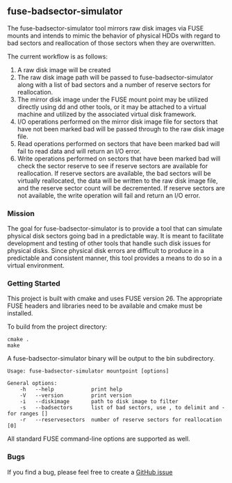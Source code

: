 ## fuse-badsector-simulator

The fuse-badsector-simulator tool mirrors raw disk images via FUSE mounts and
intends to mimic the behavior of physical HDDs with regard to bad sectors and
reallocation of those sectors when they are overwritten.

The current workflow is as follows:

1. A raw disk image will be created
2. The raw disk image path will be passed to fuse-badsector-simulator along with
   a list of bad sectors and a number of reserve sectors for reallocation.
3. The mirror disk image under the FUSE mount point may be utilized directly
   using dd and other tools, or it may be attached to a virtual machine and
   utilized by the associated virtual disk framework.
4. I/O operations performed on the mirror disk image file for sectors that have
   not been marked bad will be passed through to the raw disk image file.
5. Read operations performed on sectors that have been marked bad will fail to
   read data and will return an I/O error.
6. Write operations performed on sectors that have been marked bad will check
   the sector reserve to see if reserve sectors are available for reallocation.
   If reserve sectors are available, the bad sectors will be virtually
   reallocated, the data will be written to the raw disk image file, and the
   reserve sector count will be decremented. If reserve sectors are not
   available, the write operation will fail and return an I/O error.

### Mission

The goal for fuse-badsector-simulator is to provide a tool that can simulate
physical disk sectors going bad in a predictable way. It is meant to facilitate
development and testing of other tools that handle such disk issues for physical
disks. Since physical disk errors are difficult to produce in a predictable and
consistent manner, this tool provides a means to do so in a virtual environment.

### Getting Started

This project is built with cmake and uses FUSE version 26. The appropriate FUSE
headers and libraries need to be available and cmake must be installed.

To build from the project directory:

    cmake .
    make

A fuse-badsector-simulator binary will be output to the bin subdirectory.

    Usage: fuse-badsector-simulator mountpoint [options]

    General options:
        -h   --help            print help
        -V   --version         print version
        -i   --diskimage       path to disk image to filter
        -s   --badsectors      list of bad sectors, use , to delimit and - for ranges []
        -r   --reservesectors  number of reserve sectors for reallocation [0]

All standard FUSE command-line options are supported as well.

### Bugs

If you find a bug, please feel free to create a
[GitHub issue](https://github.com/att-comdev/fuse-badsector-simulator/issues)
